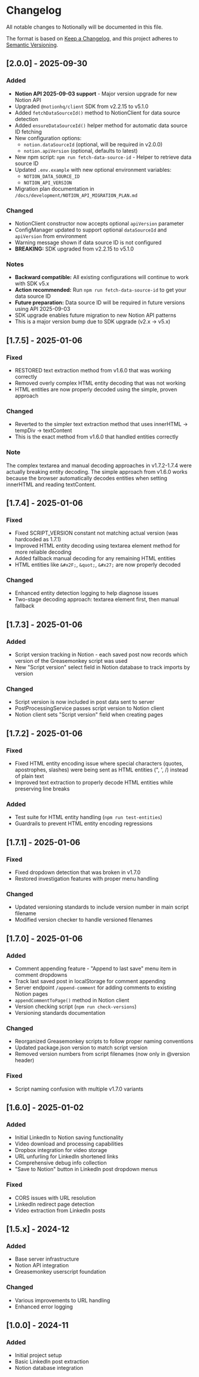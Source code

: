 # Changelog

All notable changes to Notionally will be documented in this file.

The format is based on [Keep a Changelog](https://keepachangelog.com/en/1.0.0/),
and this project adheres to [Semantic Versioning](https://semver.org/spec/v2.0.0.html).

## [2.0.0] - 2025-09-30

### Added
- **Notion API 2025-09-03 support** - Major version upgrade for new Notion API
- Upgraded `@notionhq/client` SDK from v2.2.15 to v5.1.0
- Added `fetchDataSourceId()` method to NotionClient for data source detection
- Added `ensureDataSourceId()` helper method for automatic data source ID fetching
- New configuration options:
  - `notion.dataSourceId` (optional, will be required in v2.0.0)
  - `notion.apiVersion` (optional, defaults to latest)
- New npm script: `npm run fetch-data-source-id` - Helper to retrieve data source ID
- Updated `.env.example` with new optional environment variables:
  - `NOTION_DATA_SOURCE_ID`
  - `NOTION_API_VERSION`
- Migration plan documentation in `/docs/development/NOTION_API_MIGRATION_PLAN.md`

### Changed
- NotionClient constructor now accepts optional `apiVersion` parameter
- ConfigManager updated to support optional `dataSourceId` and `apiVersion` from environment
- Warning message shown if data source ID is not configured
- **BREAKING:** SDK upgraded from v2.2.15 to v5.1.0

### Notes
- **Backward compatible:** All existing configurations will continue to work with SDK v5.x
- **Action recommended:** Run `npm run fetch-data-source-id` to get your data source ID
- **Future preparation:** Data source ID will be required in future versions using API 2025-09-03
- SDK upgrade enables future migration to new Notion API patterns
- This is a major version bump due to SDK upgrade (v2.x → v5.x)

## [1.7.5] - 2025-01-06

### Fixed
- RESTORED text extraction method from v1.6.0 that was working correctly
- Removed overly complex HTML entity decoding that was not working
- HTML entities are now properly decoded using the simple, proven approach

### Changed  
- Reverted to the simpler text extraction method that uses innerHTML → tempDiv → textContent
- This is the exact method from v1.6.0 that handled entities correctly

### Note
The complex textarea and manual decoding approaches in v1.7.2-1.7.4 were actually breaking entity decoding. The simple approach from v1.6.0 works because the browser automatically decodes entities when setting innerHTML and reading textContent.

## [1.7.4] - 2025-01-06

### Fixed  
- Fixed SCRIPT_VERSION constant not matching actual version (was hardcoded as 1.7.1)
- Improved HTML entity decoding using textarea element method for more reliable decoding
- Added fallback manual decoding for any remaining HTML entities
- HTML entities like `&#x2F;`, `&quot;`, `&#x27;` are now properly decoded

### Changed
- Enhanced entity detection logging to help diagnose issues
- Two-stage decoding approach: textarea element first, then manual fallback

## [1.7.3] - 2025-01-06

### Added
- Script version tracking in Notion - each saved post now records which version of the Greasemonkey script was used
- New "Script version" select field in Notion database to track imports by version

### Changed
- Script version is now included in post data sent to server
- PostProcessingService passes script version to Notion client
- Notion client sets "Script version" field when creating pages

## [1.7.2] - 2025-01-06

### Fixed
- Fixed HTML entity encoding issue where special characters (quotes, apostrophes, slashes) were being sent as HTML entities (&quot;, &#x27;, &#x2F;) instead of plain text
- Improved text extraction to properly decode HTML entities while preserving line breaks

### Added
- Test suite for HTML entity handling (`npm run test-entities`)
- Guardrails to prevent HTML entity encoding regressions

## [1.7.1] - 2025-01-06

### Fixed
- Fixed dropdown detection that was broken in v1.7.0
- Restored investigation features with proper menu handling

### Changed
- Updated versioning standards to include version number in main script filename
- Modified version checker to handle versioned filenames

## [1.7.0] - 2025-01-06

### Added
- Comment appending feature - "Append to last save" menu item in comment dropdowns
- Track last saved post in localStorage for comment appending
- Server endpoint `/append-comment` for adding comments to existing Notion pages
- `appendCommentToPage()` method in Notion client
- Version checking script (`npm run check-versions`)
- Versioning standards documentation

### Changed
- Reorganized Greasemonkey scripts to follow proper naming conventions
- Updated package.json version to match script version
- Removed version numbers from script filenames (now only in @version header)

### Fixed
- Script naming confusion with multiple v1.7.0 variants

## [1.6.0] - 2025-01-02

### Added
- Initial LinkedIn to Notion saving functionality
- Video download and processing capabilities
- Dropbox integration for video storage
- URL unfurling for LinkedIn shortened links
- Comprehensive debug info collection
- "Save to Notion" button in LinkedIn post dropdown menus

### Fixed
- CORS issues with URL resolution
- LinkedIn redirect page detection
- Video extraction from LinkedIn posts

## [1.5.x] - 2024-12

### Added
- Base server infrastructure
- Notion API integration
- Greasemonkey userscript foundation

### Changed
- Various improvements to URL handling
- Enhanced error logging

## [1.0.0] - 2024-11

### Added
- Initial project setup
- Basic LinkedIn post extraction
- Notion database integration